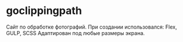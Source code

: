# goclippingpath
Сайт по обработке фотографий.
При создании использовался:
Flex,
GULP,
SCSS
Адаптирован под любые размеры экрана.
